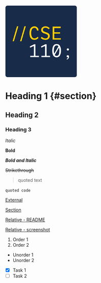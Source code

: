 ![Picture](cse110.png)

# Heading 1 {#section}
## Heading 2
### Heading 3

*Italic*

**Bold**

***Bold and Italic***

~~Strikethrough~~

> quoted text

`quoted code`

[External](https://www.linkedin.com/in/-justin-yang/)

[Section](#section)

[Relative - README](README.md)

[Relative - screenshot](screenshots/vscode-ui.png)

1. Order 1
2. Order 2

- Unorder 1
- Unorder 2

- [x] Task 1
- [ ] Task 2

